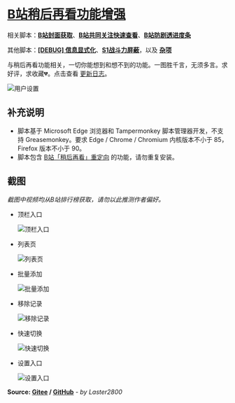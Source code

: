# [B站稍后再看功能增强](https://greasyfork.org/zh-CN/scripts/395456)

相关脚本：**[B站封面获取](https://greasyfork.org/zh-CN/scripts/395575)**、**[B站共同关注快速查看](https://greasyfork.org/zh-CN/scripts/428453)**、**[B站防剧透进度条](https://greasyfork.org/zh-CN/scripts/411092)**

其他脚本：**[[DEBUG] 信息显式化](https://greasyfork.org/zh-CN/scripts/429521)**、**[S1战斗力屏蔽](https://greasyfork.org/zh-CN/scripts/394407)**，以及 **[杂项](https://greasyfork.org/zh-CN/scripts?language=all&set=470770)**

与稍后再看功能相关，一切你能想到和想不到的功能。一图胜千言，无须多言。求好评，求收藏💔。点击查看 [更新日志](https://gitee.com/liangjiancang/userscript/blob/master/script/BilibiliWatchlaterPlus/changelog.md)。

![用户设置](https://gitee.com/liangjiancang/userscript/raw/master/script/BilibiliWatchlaterPlus/screenshot/用户设置.png)

## 补充说明

* 脚本基于 Microsoft Edge 浏览器和 Tampermonkey 脚本管理器开发，不支持 Greasemonkey。要求 Edge / Chrome / Chromium 内核版本不小于 85，Firefox 版本不小于 90。
* 脚本包含 [B站「稍后再看」重定向](https://greasyfork.org/zh-CN/scripts/383441) 的功能，请勿重复安装。

## 截图

*截图中视频均从B站排行榜获取，请勿以此推测作者偏好。*

* 顶栏入口

    ![顶栏入口](https://gitee.com/liangjiancang/userscript/raw/master/script/BilibiliWatchlaterPlus/screenshot/顶栏入口.png)

* 列表页

    ![列表页](https://gitee.com/liangjiancang/userscript/raw/master/script/BilibiliWatchlaterPlus/screenshot/列表页.png)

* 批量添加

    ![批量添加](https://gitee.com/liangjiancang/userscript/raw/master/script/BilibiliWatchlaterPlus/screenshot/批量添加.png)

* 移除记录

    ![移除记录](https://gitee.com/liangjiancang/userscript/raw/master/script/BilibiliWatchlaterPlus/screenshot/移除记录.png)

* 快速切换

    ![快速切换](https://gitee.com/liangjiancang/userscript/raw/master/script/BilibiliWatchlaterPlus/screenshot/快速切换.png)

* 设置入口

    ![设置入口](https://gitee.com/liangjiancang/userscript/raw/master/script/BilibiliWatchlaterPlus/screenshot/设置入口.png)

**Source: [Gitee](https://gitee.com/liangjiancang/userscript/tree/master/script/BilibiliWatchlaterPlus) / [GitHub](https://github.com/liangjiancang/userscript/tree/master/script/BilibiliWatchlaterPlus)** - *by Laster2800*
